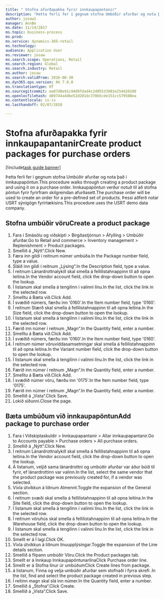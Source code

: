 ```yaml
--- 
title: " Stofna afurðapakka fyrir innkaupapantanir"
description: "Þetta ferli fer í gegnum stofna Umbúðir afurðar og nota það í innkaupapöntun."
author: josaw1
manager: AnnBe
ms.date: 11/14/2017
ms.topic: business-process
ms.prod: 
ms.service: dynamics-365-retail
ms.technology: 
audience: Application User
ms.reviewer: josaw
ms.search.scope: Operations, Retail
ms.search.region: Global
ms.search.industry: Retail
ms.author: josaw
ms.search.validFrom: 2016-06-30
ms.dyn365.ops.version: AX 7.0.0
ms.translationtype: HT
ms.sourcegitcommit: ea07d8e91c94d9fdad4c2d05533981e254420188
ms.openlocfilehash: d89744a4dbe52d201dc370b5cde151cc579508ea
ms.contentlocale: is-is
ms.lasthandoff: 02/07/2018

---
```

# <a name="create-product-packages-for-purchase-orders"></a><span data-ttu-id="28651-103"> Stofna afurðapakka fyrir innkaupapantanir</span><span class="sxs-lookup"><span data-stu-id="28651-103">Create product packages for purchase orders</span></span>

[!include[task guide banner](../includes/task-guide-banner.md)]

<span data-ttu-id="28651-104">Þetta ferli fer í gegnum stofna Umbúðir afurðar og nota það í innkaupapöntun.</span><span class="sxs-lookup"><span data-stu-id="28651-104">This procedure walks through creating a product package and using it on a purchase order.</span></span> <span data-ttu-id="28651-105">Innkaupapöntun verður notuð til að stofna pöntun fyrir fyrirfram skilgreindan afurðasett.</span><span class="sxs-lookup"><span data-stu-id="28651-105">The purchase order will be used to create an order for a pre-defined set of products.</span></span> <span data-ttu-id="28651-106">Þessi aðferð notar USRT sýnigögn fyrirtækisins.</span><span class="sxs-lookup"><span data-stu-id="28651-106">This procedure uses the USRT demo data company.</span></span>


## <a name="create-a-product-package"></a><span data-ttu-id="28651-107">Stofna umbúðir vöru</span><span class="sxs-lookup"><span data-stu-id="28651-107">Create a product package</span></span>
1. <span data-ttu-id="28651-108">Fara í Smásölu og viðskipti > Birgðastjórnun > Áfylling > Umbúðir afurðar.</span><span class="sxs-lookup"><span data-stu-id="28651-108">Go to Retail and commerce > Inventory management > Replenishment > Product packages.</span></span>
2. <span data-ttu-id="28651-109">Smellið á „Nýtt“.</span><span class="sxs-lookup"><span data-stu-id="28651-109">Click New.</span></span>
3. <span data-ttu-id="28651-110">Færa inn gildi í reitnum númer umbúða.</span><span class="sxs-lookup"><span data-stu-id="28651-110">In the Package number field, type a value.</span></span>
4. <span data-ttu-id="28651-111">Sláið inn gildi í reitnum „Lýsing“.</span><span class="sxs-lookup"><span data-stu-id="28651-111">In the Description field, type a value.</span></span>
5. <span data-ttu-id="28651-112">Í reitnum Lánardrottnalykill skal smella á fellilistahnappinn til að opna leitina.</span><span class="sxs-lookup"><span data-stu-id="28651-112">In the Vendor account field, click the drop-down button to open the lookup.</span></span>
6. <span data-ttu-id="28651-113">Í listanum skal smella á tengilinn í valinni línu.</span><span class="sxs-lookup"><span data-stu-id="28651-113">In the list, click the link in the selected row.</span></span>
7. <span data-ttu-id="28651-114">Smelltu á Bæta við.</span><span class="sxs-lookup"><span data-stu-id="28651-114">Click Add.</span></span>
8. <span data-ttu-id="28651-115">Í svæðið númers, færðu inn  '0160'.</span><span class="sxs-lookup"><span data-stu-id="28651-115">In the Item number field, type '0160'.</span></span>
9. <span data-ttu-id="28651-116">Í reitnum Stærð skal smella á fellilistahnappinn til að opna leitina.</span><span class="sxs-lookup"><span data-stu-id="28651-116">In the Size field, click the drop-down button to open the lookup.</span></span>
10. <span data-ttu-id="28651-117">Í listanum skal smella á tengilinn í valinni línu.</span><span class="sxs-lookup"><span data-stu-id="28651-117">In the list, click the link in the selected row.</span></span>
11. <span data-ttu-id="28651-118">Færið inn númer í reitnum „Magn“.</span><span class="sxs-lookup"><span data-stu-id="28651-118">In the Quantity field, enter a number.</span></span>
12. <span data-ttu-id="28651-119">Smelltu á Bæta við.</span><span class="sxs-lookup"><span data-stu-id="28651-119">Click Add.</span></span>
13. <span data-ttu-id="28651-120">Í svæðið númers, færðu inn  '0160'.</span><span class="sxs-lookup"><span data-stu-id="28651-120">In the Item number field, type '0160'.</span></span>
14. <span data-ttu-id="28651-121">Í reitnum númer vöruvíddasamsetningar skal smella á fellilistahnappinn til að opna leitina.</span><span class="sxs-lookup"><span data-stu-id="28651-121">In the Variant number field, click the drop-down button to open the lookup.</span></span>
15. <span data-ttu-id="28651-122">Í listanum skal smella á tengilinn í valinni línu.</span><span class="sxs-lookup"><span data-stu-id="28651-122">In the list, click the link in the selected row.</span></span>
16. <span data-ttu-id="28651-123">Færið inn númer í reitnum „Magn“.</span><span class="sxs-lookup"><span data-stu-id="28651-123">In the Quantity field, enter a number.</span></span>
17. <span data-ttu-id="28651-124">Smelltu á Bæta við.</span><span class="sxs-lookup"><span data-stu-id="28651-124">Click Add.</span></span>
18. <span data-ttu-id="28651-125">Í svæðið númer vöru, færðu inn '0175'.</span><span class="sxs-lookup"><span data-stu-id="28651-125">In the Item number field, type '0175'.</span></span>
19. <span data-ttu-id="28651-126">Færið inn númer í reitnum „Magn“.</span><span class="sxs-lookup"><span data-stu-id="28651-126">In the Quantity field, enter a number.</span></span>
20. <span data-ttu-id="28651-127">Smellið á „Vista“.</span><span class="sxs-lookup"><span data-stu-id="28651-127">Click Save.</span></span>
21. <span data-ttu-id="28651-128">Lokið síðunni.</span><span class="sxs-lookup"><span data-stu-id="28651-128">Close the page.</span></span>

## <a name="add-package-to-purchase-order"></a><span data-ttu-id="28651-129">Bæta umbúðum við innkaupapöntun</span><span class="sxs-lookup"><span data-stu-id="28651-129">Add package to purchase order</span></span>
1. <span data-ttu-id="28651-130">Fara í Viðskiptaskuldir > Innkaupapantanir > Allar innkaupapantanir.</span><span class="sxs-lookup"><span data-stu-id="28651-130">Go to Accounts payable > Purchase orders > All purchase orders.</span></span>
2. <span data-ttu-id="28651-131">Smellið á „Nýtt“.</span><span class="sxs-lookup"><span data-stu-id="28651-131">Click New.</span></span>
3. <span data-ttu-id="28651-132">Í reitnum Lánardrottnalykill skal smella á fellilistahnappinn til að opna leitina.</span><span class="sxs-lookup"><span data-stu-id="28651-132">In the Vendor account field, click the drop-down button to open the lookup.</span></span>
4. <span data-ttu-id="28651-133">Á listanum, veljið sama lánardrottni og umbúðir afurðar var áður búið til fyrir, ef lánardrottinn var valinn.</span><span class="sxs-lookup"><span data-stu-id="28651-133">In the list, select the same vendor that the product package was previously created for, if a vendor was selected.</span></span>
5. <span data-ttu-id="28651-134">Víxla útvíkkun á liðnum Almennt.</span><span class="sxs-lookup"><span data-stu-id="28651-134">Toggle the expansion of the General section.</span></span>
6. <span data-ttu-id="28651-135">Í reitnum svæði skal smella á fellilistahnappinn til að opna leitina.</span><span class="sxs-lookup"><span data-stu-id="28651-135">In the Site field, click the drop-down button to open the lookup.</span></span>
7. <span data-ttu-id="28651-136">Í listanum skal smella á tengilinn í valinni línu.</span><span class="sxs-lookup"><span data-stu-id="28651-136">In the list, click the link in the selected row.</span></span>
8. <span data-ttu-id="28651-137">Í reitnum vöruhús skal smella á fellilistahnappinn til að opna leitina.</span><span class="sxs-lookup"><span data-stu-id="28651-137">In the Warehouse field, click the drop-down button to open the lookup.</span></span>
9. <span data-ttu-id="28651-138">Í listanum skal smella á tengilinn í valinni línu.</span><span class="sxs-lookup"><span data-stu-id="28651-138">In the list, click the link in the selected row.</span></span>
10. <span data-ttu-id="28651-139">Smellt er á Í lagi.</span><span class="sxs-lookup"><span data-stu-id="28651-139">Click OK.</span></span>
11. <span data-ttu-id="28651-140">Víxla útvíkkun á liðnum línuupplýsingar.</span><span class="sxs-lookup"><span data-stu-id="28651-140">Toggle the expansion of the Line details section.</span></span>
12. <span data-ttu-id="28651-141">Smellið á flipann umbúðir Vöru.</span><span class="sxs-lookup"><span data-stu-id="28651-141">Click the Product packages tab.</span></span>
13. <span data-ttu-id="28651-142">Smellt er á Innkaup Innkaupapöntunarlína</span><span class="sxs-lookup"><span data-stu-id="28651-142">Click Purchase order line.</span></span>
14. <span data-ttu-id="28651-143">Smellt er á Stofna línur úr umbúðum</span><span class="sxs-lookup"><span data-stu-id="28651-143">Click Create lines from package.</span></span>
15. <span data-ttu-id="28651-144">á listanum, Finna og velja umbúðir afurðar sem stofnaði í fyrra skrefi .</span><span class="sxs-lookup"><span data-stu-id="28651-144">In the list, find and select the product package created in previous step.</span></span>
16. <span data-ttu-id="28651-145">Í reitinn magn skal slá inn númer.</span><span class="sxs-lookup"><span data-stu-id="28651-145">In the Quantity field, enter a number.</span></span>
17. <span data-ttu-id="28651-146">Smellið á „Stofna“.</span><span class="sxs-lookup"><span data-stu-id="28651-146">Click Create.</span></span>
18. <span data-ttu-id="28651-147">Smellið á „Vista“.</span><span class="sxs-lookup"><span data-stu-id="28651-147">Click Save.</span></span>


